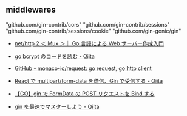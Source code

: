 ## middlewares

"github.com/gin-contrib/cors"
"github.com/gin-contrib/sessions"
"github.com/gin-contrib/sessions/cookie"
"github.com/gin-gonic/gin"

- [net/http 2 ＜ Mux ＞｜ Go 言語による Web サーバー作成入門](https://zenn.dev/ichi320/books/0f544e3a076ba2b7212f/viewer/36a3ca)

- [go bcrypt のコードを読む - Qiita](https://qiita.com/butterv/items/ca330d27fe51a6bf7a3d)

- [GitHub - monaco-io/request: go request, go http client](https://github.com/monaco-io/request)

- [React で multipart/form-data を送信、Gin で受信する - Qiita](https://qiita.com/harumaxy/items/035ee46c82e8211d831c)

- [【GO】gin で FormData の POST リクエストを Bind する](https://zenn.dev/someone7140/articles/c0c66e6c9b29dd)

- [gin を最速でマスターしよう - Qiita](https://qiita.com/Syoitu/items/8e7e3215fb7ac9dabc3a)
